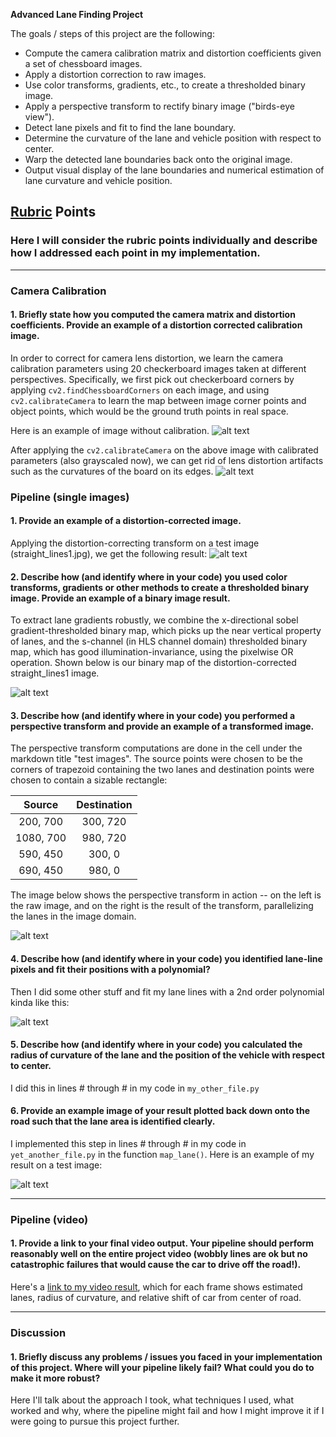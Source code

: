 
**Advanced Lane Finding Project**

The goals / steps of this project are the following:

* Compute the camera calibration matrix and distortion coefficients given a set of chessboard images.
* Apply a distortion correction to raw images.
* Use color transforms, gradients, etc., to create a thresholded binary image.
* Apply a perspective transform to rectify binary image ("birds-eye view").
* Detect lane pixels and fit to find the lane boundary.
* Determine the curvature of the lane and vehicle position with respect to center.
* Warp the detected lane boundaries back onto the original image.
* Output visual display of the lane boundaries and numerical estimation of lane curvature and vehicle position.

[//]: # (Image References)

[image_cam_bef]: ./camera_cal/calibration4.jpg "Distorted"
[image_cam_now]: ./camera_cal/calibration4_undist.jpg "Undistorted"
[image_road]: ./test_images/straight_lines1_rgb_undist.jpg "Road Transformed"
[image_binary]: ./test_images/straight_lines1_binary.jpg "Binary Example"
[warped]: ./test_images/warped.png "Warp Example"
[image5]: ./examples/color_fit_lines.jpg "Fit Visual"
[image6]: ./examples/example_output.jpg "Output"
[video1]: ./project_video.mp4 "Video"

## [Rubric](https://review.udacity.com/#!/rubrics/571/view) Points

### Here I will consider the rubric points individually and describe how I addressed each point in my implementation.  

---

### Camera Calibration

#### 1. Briefly state how you computed the camera matrix and distortion coefficients. Provide an example of a distortion corrected calibration image.

In order to correct for camera lens distortion, we learn the camera calibration parameters using 20 checkerboard images taken at different perspectives. Specifically, we first pick out checkerboard corners by applying `cv2.findChessboardCorners` on each image, and using `cv2.calibrateCamera` to learn the map between image corner points and object points, which would be the ground truth points in real space.

Here is an example of image without calibration.
![alt text][image_cam_bef]

After applying the `cv2.calibrateCamera` on the above image with calibrated parameters (also grayscaled now), we can get rid of lens distortion artifacts such as the curvatures of the board on its edges.
![alt text][image_cam_now]


### Pipeline (single images)

#### 1. Provide an example of a distortion-corrected image.

Applying the distortion-correcting transform on a test image (straight_lines1.jpg), we get the following result:
![alt text][image_road]

#### 2. Describe how (and identify where in your code) you used color transforms, gradients or other methods to create a thresholded binary image.  Provide an example of a binary image result.

To extract lane gradients robustly, we combine the x-directional sobel gradient-thresholded binary map, which picks up the near vertical property of lanes, and the s-channel (in HLS channel domain) thresholded binary map, which has good illumination-invariance, using the pixelwise OR operation. Shown below is our binary map of the distortion-corrected straight_lines1 image.

![alt text][image_binary]

#### 3. Describe how (and identify where in your code) you performed a perspective transform and provide an example of a transformed image.

The perspective transform computations are done in the cell under the markdown title "test images".
The source points were chosen to be the corners of trapezoid containing the two lanes and destination points were chosen to contain a sizable rectangle:

| Source        | Destination   | 
|:-------------:|:-------------:| 
| 200, 700      | 300, 720        | 
| 1080, 700      | 980, 720      |
| 590, 450     | 300, 0      |
| 690, 450      | 980, 0 |

The image below shows the perspective transform in action -- on the left is the raw image, and on the right is the result of the transform, parallelizing the lanes in the image domain.

![alt text][warped]

#### 4. Describe how (and identify where in your code) you identified lane-line pixels and fit their positions with a polynomial?

Then I did some other stuff and fit my lane lines with a 2nd order polynomial kinda like this:

![alt text][image5]

#### 5. Describe how (and identify where in your code) you calculated the radius of curvature of the lane and the position of the vehicle with respect to center.

I did this in lines # through # in my code in `my_other_file.py`

#### 6. Provide an example image of your result plotted back down onto the road such that the lane area is identified clearly.

I implemented this step in lines # through # in my code in `yet_another_file.py` in the function `map_lane()`.  Here is an example of my result on a test image:

![alt text][image6]

---

### Pipeline (video)

#### 1. Provide a link to your final video output.  Your pipeline should perform reasonably well on the entire project video (wobbly lines are ok but no catastrophic failures that would cause the car to drive off the road!).

Here's a [link to my video result](./project_video_test.mp4), which for each frame shows estimated lanes, radius of curvature, and relative shift of car from center of road.

---

### Discussion

#### 1. Briefly discuss any problems / issues you faced in your implementation of this project.  Where will your pipeline likely fail?  What could you do to make it more robust?

Here I'll talk about the approach I took, what techniques I used, what worked and why, where the pipeline might fail and how I might improve it if I were going to pursue this project further.  

